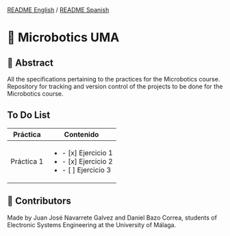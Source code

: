 [README English](https://github.com/JeyJeysp/Microbotics_UMA/blob/main/README.md) / [README Spanish](https://github.com/JeyJeysp/Microbotics_UMA/blob/main/README_SP.md)
# 🤖 Microbotics UMA

## 📄 Abstract
All the specifications pertaining to the practices for the Microbotics course.
Repository for tracking and version control of the projects to be done for the Microbotics course.

## To Do List

Práctica|Contenido
---|---
Práctica 1 | <ul><li>- [x] Ejercicio 1<li>- [x] Ejercicio 2<li>- [ ] Ejercicio 3</ul>

## 👤 Contributors
Made by Juan José Navarrete Galvez and Daniel Bazo Correa, students of Electronic Systems Engineering at the University of Málaga.
